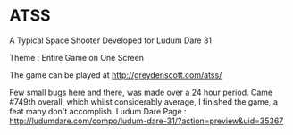 # ATSS
A Typical Space Shooter
Developed for Ludum Dare 31 

Theme : Entire Game on One Screen

The game can be played at 
http://greydenscott.com/atss/

Few small bugs here and there, was made over a 24 hour period. Came #749th overall, which whilst considerably average, I finished the game, a feat many don't accomplish.
Ludum Dare Page : http://ludumdare.com/compo/ludum-dare-31/?action=preview&uid=35367
